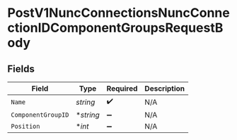 # PostV1NuncConnectionsNuncConnectionIDComponentGroupsRequestBody


## Fields

| Field              | Type               | Required           | Description        |
| ------------------ | ------------------ | ------------------ | ------------------ |
| `Name`             | *string*           | :heavy_check_mark: | N/A                |
| `ComponentGroupID` | **string*          | :heavy_minus_sign: | N/A                |
| `Position`         | **int*             | :heavy_minus_sign: | N/A                |